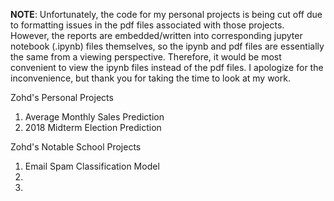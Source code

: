 **NOTE**: Unfortunately, the code for my personal projects is being cut off due to formatting issues in the pdf files associated with those projects. However, the reports are embedded/written into corresponding jupyter notebook (.ipynb) files themselves, so the ipynb and pdf files are essentially the same from a viewing perspective. Therefore, it would be most convenient to view the ipynb files instead of the pdf files. I apologize for the inconvenience, but thank you for taking the time to look at my work.

Zohd's Personal Projects
1. Average Monthly Sales Prediction
2. 2018 Midterm Election Prediction

Zohd's Notable School Projects
1. Email Spam Classification Model
2. 
3.
